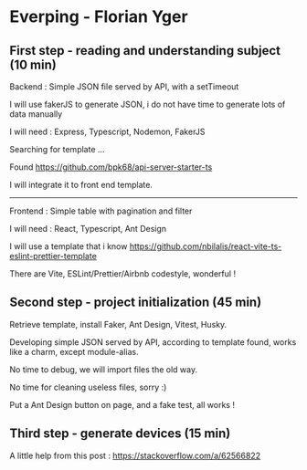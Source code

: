 # Everping - Florian Yger

## First step - reading and understanding subject (10 min)

Backend : Simple JSON file served by API, with a setTimeout

I will use fakerJS to generate JSON, i do not have time to generate lots of data manually

I will need : Express, Typescript, Nodemon, FakerJS

Searching for template ...

Found https://github.com/bpk68/api-server-starter-ts

I will integrate it to front end template.

------

Frontend : Simple table with pagination and filter

I will need : React, Typescript, Ant Design

I will use a template that i know
https://github.com/nbilalis/react-vite-ts-eslint-prettier-template

There are Vite, ESLint/Prettier/Airbnb codestyle, wonderful !

## Second step - project initialization (45 min)

Retrieve template, install Faker, Ant Design, Vitest, Husky.

Developing simple JSON served by API, according to template found, works like a charm, except module-alias.

No time to debug, we will import files the old way.

No time for cleaning useless files, sorry :)

Put a Ant Design button on page, and a fake test, all works !

## Third step - generate devices (15 min)

A little help from this post : https://stackoverflow.com/a/62566822
